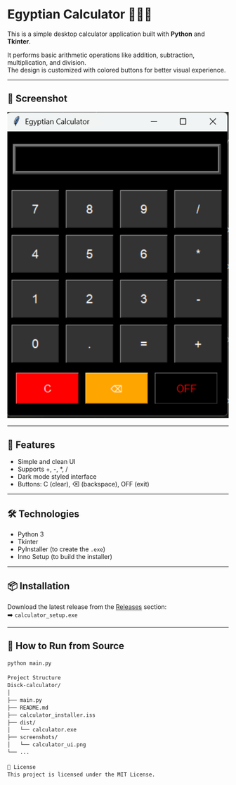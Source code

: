 # Egyptian Calculator 🧮🇪🇬

This is a simple desktop calculator application built with **Python** and **Tkinter**.

It performs basic arithmetic operations like addition, subtraction, multiplication, and division.  
The design is customized with colored buttons for better visual experience.

---

## 📸 Screenshot

![App Screenshot](screenshots/calculator_ui.png)

---

## 🚀 Features

- Simple and clean UI
- Supports +, -, *, /
- Dark mode styled interface
- Buttons: C (clear), ⌫ (backspace), OFF (exit)

---

## 🛠️ Technologies

- Python 3
- Tkinter
- PyInstaller (to create the `.exe`)
- Inno Setup (to build the installer)

---

## 📦 Installation

Download the latest release from the [Releases](https://github.com/hafiz6917/Disck-calculator/releases) section:  
➡️ `calculator_setup.exe`

---

## 🔧 How to Run from Source

```bash
python main.py

Project Structure
Disck-calculator/
│
├── main.py
├── README.md
├── calculator_installer.iss
├── dist/
│   └── calculator.exe
├── screenshots/
│   └── calculator_ui.png
└── ...

📄 License
This project is licensed under the MIT License.


